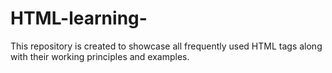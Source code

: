 # HTML-learning-
This repository is created to showcase all frequently used HTML tags along with their working principles and examples.
